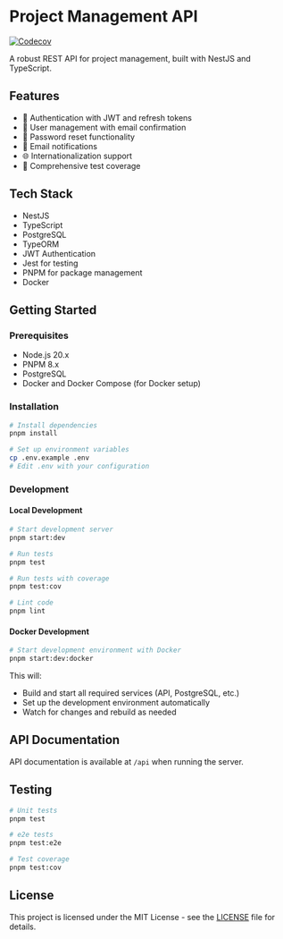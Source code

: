 # Project Management API

<a href="https://codecov.io/gh/nestjs/nest" target="_blank"><img src="https://codecov.io/gh/nestjs/nest/branch/master/graph/badge.svg" alt="Codecov" /></a>

A robust REST API for project management, built with NestJS and TypeScript.

## Features

- 🔐 Authentication with JWT and refresh tokens
- 👤 User management with email confirmation
- 🔄 Password reset functionality
- 📧 Email notifications
- 🌐 Internationalization support
- 🧪 Comprehensive test coverage

## Tech Stack

- NestJS
- TypeScript
- PostgreSQL
- TypeORM
- JWT Authentication
- Jest for testing
- PNPM for package management
- Docker

## Getting Started

### Prerequisites

- Node.js 20.x
- PNPM 8.x
- PostgreSQL
- Docker and Docker Compose (for Docker setup)

### Installation

```bash
# Install dependencies
pnpm install

# Set up environment variables
cp .env.example .env
# Edit .env with your configuration
```

### Development

#### Local Development

```bash
# Start development server
pnpm start:dev

# Run tests
pnpm test

# Run tests with coverage
pnpm test:cov

# Lint code
pnpm lint
```

#### Docker Development

```bash
# Start development environment with Docker
pnpm start:dev:docker
```

This will:
- Build and start all required services (API, PostgreSQL, etc.)
- Set up the development environment automatically
- Watch for changes and rebuild as needed

## API Documentation

API documentation is available at `/api` when running the server.

## Testing

```bash
# Unit tests
pnpm test

# e2e tests
pnpm test:e2e

# Test coverage
pnpm test:cov
```

## License

This project is licensed under the MIT License - see the [LICENSE](LICENSE) file for details.
